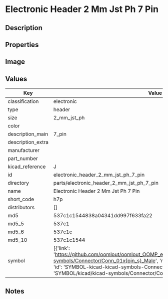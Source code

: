 # Electronic Header 2 Mm Jst Ph 7 Pin

## Description

## Properties


## Image


## Values

| Key | Value |
| --- | --- |
| classification | electronic |
| type | header |
| size | 2_mm_jst_ph |
| color |  |
| description_main | 7_pin |
| description_extra |  |
| manufacturer |  |
| part_number |  |
| kicad_reference | J |
| id | electronic_header_2_mm_jst_ph_7_pin |
| directory | parts/electronic_header_2_mm_jst_ph_7_pin |
| name | Electronic Header 2 Mm Jst Ph 7 Pin |
| short_code | h7p |
| distributors | [] |
| md5 | 537c1c1544838a04341dd997f633fa22 |
| md5_5 | 537c1 |
| md5_6 | 537c1c |
| md5_10 | 537c1c1544 |
| symbol | [{'link': 'https://github.com/oomlout/oomlout_OOMP_eda_V2/tree/main/SYMBOL/kicad/kicad-symbols/Connector/Conn_01x{pin_s}_Male', 'name': 'Connector : Conn_01x07_Male', 'id': 'SYMBOL-kicad-kicad-symbols-Connector-Conn_01x07_Male', 'directory': 'SYMBOL/kicad/kicad-symbols/Connector/Conn_01x07_Male/'}] |

## Notes

